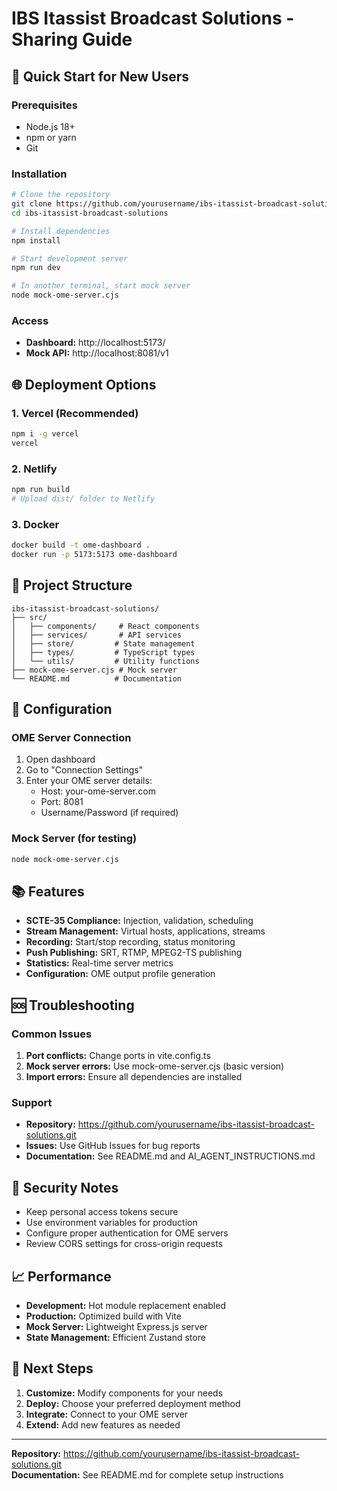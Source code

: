 # IBS Itassist Broadcast Solutions - Sharing Guide

## 🚀 Quick Start for New Users

### Prerequisites
- Node.js 18+ 
- npm or yarn
- Git

### Installation
```bash
# Clone the repository
git clone https://github.com/yourusername/ibs-itassist-broadcast-solutions.git
cd ibs-itassist-broadcast-solutions

# Install dependencies
npm install

# Start development server
npm run dev

# In another terminal, start mock server
node mock-ome-server.cjs
```

### Access
- **Dashboard:** http://localhost:5173/
- **Mock API:** http://localhost:8081/v1

## 🌐 Deployment Options

### 1. Vercel (Recommended)
```bash
npm i -g vercel
vercel
```

### 2. Netlify
```bash
npm run build
# Upload dist/ folder to Netlify
```

### 3. Docker
```bash
docker build -t ome-dashboard .
docker run -p 5173:5173 ome-dashboard
```

## 📁 Project Structure
```
ibs-itassist-broadcast-solutions/
├── src/
│   ├── components/     # React components
│   ├── services/       # API services
│   ├── store/         # State management
│   ├── types/         # TypeScript types
│   └── utils/         # Utility functions
├── mock-ome-server.cjs # Mock server
└── README.md          # Documentation
```

## 🔧 Configuration

### OME Server Connection
1. Open dashboard
2. Go to "Connection Settings"
3. Enter your OME server details:
   - Host: your-ome-server.com
   - Port: 8081
   - Username/Password (if required)

### Mock Server (for testing)
```bash
node mock-ome-server.cjs
```

## 📚 Features

- **SCTE-35 Compliance:** Injection, validation, scheduling
- **Stream Management:** Virtual hosts, applications, streams
- **Recording:** Start/stop recording, status monitoring
- **Push Publishing:** SRT, RTMP, MPEG2-TS publishing
- **Statistics:** Real-time server metrics
- **Configuration:** OME output profile generation

## 🆘 Troubleshooting

### Common Issues
1. **Port conflicts:** Change ports in vite.config.ts
2. **Mock server errors:** Use mock-ome-server.cjs (basic version)
3. **Import errors:** Ensure all dependencies are installed

### Support
- **Repository:** https://github.com/yourusername/ibs-itassist-broadcast-solutions.git
- **Issues:** Use GitHub Issues for bug reports
- **Documentation:** See README.md and AI_AGENT_INSTRUCTIONS.md

## 🔐 Security Notes

- Keep personal access tokens secure
- Use environment variables for production
- Configure proper authentication for OME servers
- Review CORS settings for cross-origin requests

## 📈 Performance

- **Development:** Hot module replacement enabled
- **Production:** Optimized build with Vite
- **Mock Server:** Lightweight Express.js server
- **State Management:** Efficient Zustand store

## 🎯 Next Steps

1. **Customize:** Modify components for your needs
2. **Deploy:** Choose your preferred deployment method
3. **Integrate:** Connect to your OME server
4. **Extend:** Add new features as needed

---

**Repository:** https://github.com/yourusername/ibs-itassist-broadcast-solutions.git  
**Documentation:** See README.md for complete setup instructions
